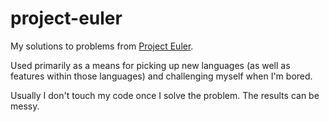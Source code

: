 # project-euler
My solutions to problems from [Project Euler](https://projecteuler.net/archives).

Used primarily as a means for picking up new languages (as well as features within those languages) and challenging myself when I'm bored. 

Usually I don't touch my code once I solve the problem. The results can be messy. 
